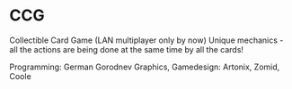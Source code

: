 # CCG
Collectible Card Game (LAN multiplayer only by now)
Unique mechanics - all the actions are being done at the same time by all the cards!

Programming: German Gorodnev
Graphics, Gamedesign: Artonix, Zomid, Coole
